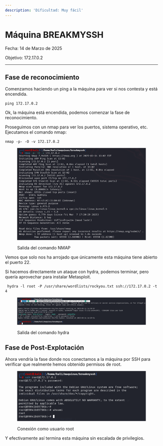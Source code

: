 ```yaml
---
description: 'Dificultad: Muy fácil'
---
```


# Máquina BREAKMYSSH

Fecha: 14 de Marzo de 2025

Objetivo: 172.17.0.2

***

## Fase de reconocimiento

Comenzamos haciendo un ping a la máquina para ver si nos contesta y está encendida.

```
ping 172.17.0.2
```

Ok, la máquina está encendida, podemos comenzar la fase de reconocimiento.

Proseguimos con un nmap para ver los puertos, sistema operativo, etc. Ejecutamos el comando nmap:

```
nmap -p- -O -v 172.17.0.2
```

<figure><img src="../../.gitbook/assets/image (9).png" alt=""><figcaption><p>Salida del comando NMAP</p></figcaption></figure>

Vemos que solo nos ha arrojado que únicamente esta máquina tiene abierto el puerto 22.

Si hacemos directamente un ataque con hydra, podemos terminar, pero quería aprovechar para instalar Metasploit.

```
 hydra -l root -P /usr/share/wordlists/rockyou.txt ssh://172.17.0.2 -t 4
```

<figure><img src="../../.gitbook/assets/image (12).png" alt=""><figcaption><p>Salida del comando hydra</p></figcaption></figure>

## Fase de Post-Explotación

Ahora vendría la fase donde nos conectamos a la máquina por SSH para verificar que realmente hemos obtenido permisos de root.

<figure><img src="../../.gitbook/assets/image (18).png" alt=""><figcaption><p>Conexión como usuario root</p></figcaption></figure>

Y efectivamente así termina esta máquina sin escalada de privilegios.





